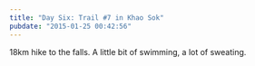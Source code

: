 ```yaml
---
title: "Day Six: Trail #7 in Khao Sok"
pubdate: "2015-01-25 00:42:56"
---
```



18km hike to the falls. A little bit of swimming, a lot of sweating.
